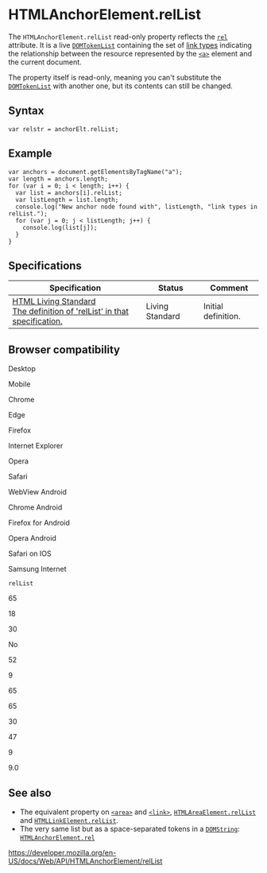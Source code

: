 HTMLAnchorElement.relList
=========================

The `HTMLAnchorElement.relList` read-only property reflects the [`rel`](https://developer.mozilla.org/en-US/docs/Web/HTML/Element/a#attr-rel) attribute. It is a live [`DOMTokenList`](../domtokenlist) containing the set of [link types](https://developer.mozilla.org/en-US/docs/Web/HTML/Link_types) indicating the relationship between the resource represented by the [`<a>`](https://developer.mozilla.org/en-US/docs/Web/HTML/Element/a) element and the current document.

The property itself is read-only, meaning you can't substitute the [`DOMTokenList`](../domtokenlist) with another one, but its contents can still be changed.

Syntax
------

    var relstr = anchorElt.relList;

Example
-------

    var anchors = document.getElementsByTagName("a");
    var length = anchors.length;
    for (var i = 0; i < length; i++) {
      var list = anchors[i].relList;
      var listLength = list.length;
      console.log("New anchor node found with", listLength, "link types in relList.");
      for (var j = 0; j < listLength; j++) {
        console.log(list[j]);
      }
    }

Specifications
--------------

<table><thead><tr class="header"><th>Specification</th><th>Status</th><th>Comment</th></tr></thead><tbody><tr class="odd"><td><a href="https://html.spec.whatwg.org/multipage/embedded-content.html#dom-a-rellist">HTML Living Standard<br />
<span class="small">The definition of 'relList' in that specification.</span></a></td><td><span class="spec-living">Living Standard</span></td><td>Initial definition.</td></tr></tbody></table>

Browser compatibility
---------------------

Desktop

Mobile

Chrome

Edge

Firefox

Internet Explorer

Opera

Safari

WebView Android

Chrome Android

Firefox for Android

Opera Android

Safari on IOS

Samsung Internet

`relList`

65

18

30

No

52

9

65

65

30

47

9

9.0

See also
--------

-   The equivalent property on [`<area>`](https://developer.mozilla.org/en-US/docs/Web/HTML/Element/area) and [`<link>`](https://developer.mozilla.org/en-US/docs/Web/HTML/Element/link), [`HTMLAreaElement.relList`](../htmlareaelement/rellist) and [`HTMLLinkElement.relList`](../htmllinkelement/rellist).
-   The very same list but as a space-separated tokens in a [`DOMString`](../domstring): [`HTMLAnchorElement.rel`](rel)

<a href="https://developer.mozilla.org/en-US/docs/Web/API/HTMLAnchorElement/relList" class="_attribution-link">https://developer.mozilla.org/en-US/docs/Web/API/HTMLAnchorElement/relList</a>
